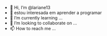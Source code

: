 - 👋 Hi, I’m @lariane13
- 👀 estou interesada em  aprender a programar
- 🌱 I’m currently learning ...
- 💞️ I’m looking to collaborate on ...
- 📫 How to reach me ...

<!---
lariane1334/lariane1334 is a ✨ special ✨ repository because its `README.md` (this file) appears on your GitHub profile.
You can click the Preview link to take a look at your changes.
--->

